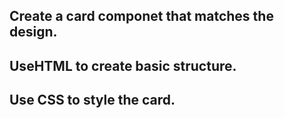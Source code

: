 ## Create a card componet that matches the design.
## UseHTML to create basic structure.
## Use CSS to style the card.